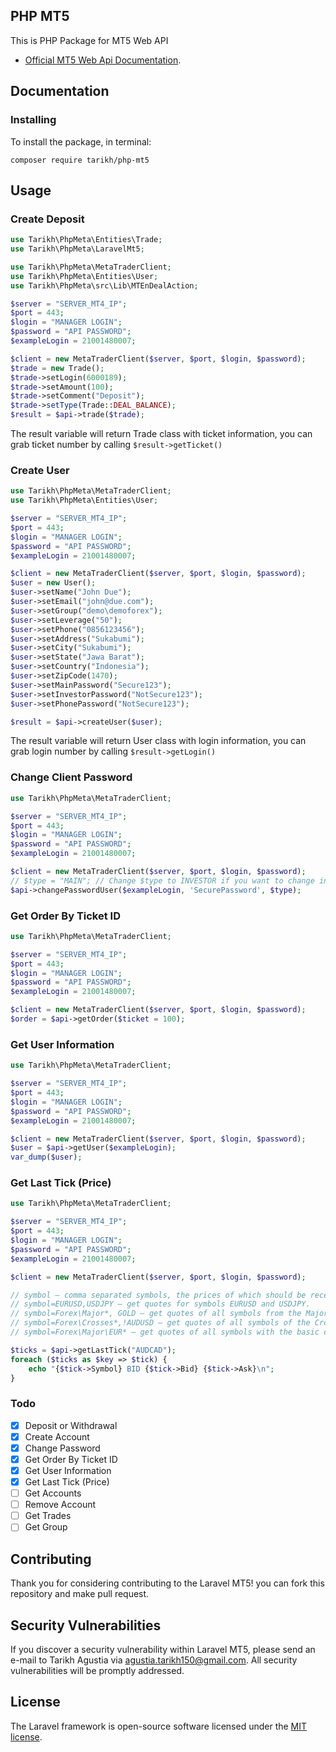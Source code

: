 
## PHP MT5

This is PHP Package for MT5 Web API
- [Official MT5 Web Api Documentation](https://support.metaquotes.net/en/docs/mt5/api/webapi).


## Documentation

### Installing 
To install the package, in terminal:
```
composer require tarikh/php-mt5
```

## Usage

### Create Deposit
```php
use Tarikh\PhpMeta\Entities\Trade;
use Tarikh\PhpMeta\LaravelMt5;

use Tarikh\PhpMeta\MetaTraderClient;
use Tarikh\PhpMeta\Entities\User;
use Tarikh\PhpMeta\src\Lib\MTEnDealAction;

$server = "SERVER_MT4_IP";
$port = 443;
$login = "MANAGER LOGIN";
$password = "API PASSWORD";
$exampleLogin = 21001480007;

$client = new MetaTraderClient($server, $port, $login, $password);
$trade = new Trade();
$trade->setLogin(6000189);
$trade->setAmount(100);
$trade->setComment("Deposit");
$trade->setType(Trade::DEAL_BALANCE);
$result = $api->trade($trade);
```

The result variable will return Trade class with ticket information, you can grab ticket number by calling ``$result->getTicket()``

### Create User
```php
use Tarikh\PhpMeta\MetaTraderClient;
use Tarikh\PhpMeta\Entities\User;

$server = "SERVER_MT4_IP";
$port = 443;
$login = "MANAGER LOGIN";
$password = "API PASSWORD";
$exampleLogin = 21001480007;

$client = new MetaTraderClient($server, $port, $login, $password);
$user = new User();
$user->setName("John Due");
$user->setEmail("john@due.com");
$user->setGroup("demo\demoforex");
$user->setLeverage("50");
$user->setPhone("0856123456");
$user->setAddress("Sukabumi");
$user->setCity("Sukabumi");
$user->setState("Jawa Barat");
$user->setCountry("Indonesia");
$user->setZipCode(1470);
$user->setMainPassword("Secure123");
$user->setInvestorPassword("NotSecure123");
$user->setPhonePassword("NotSecure123");

$result = $api->createUser($user);
```

The result variable will return User class with login information, you can grab login number by calling ``$result->getLogin()``

### Change Client Password
```php
use Tarikh\PhpMeta\MetaTraderClient;

$server = "SERVER_MT4_IP";
$port = 443;
$login = "MANAGER LOGIN";
$password = "API PASSWORD";
$exampleLogin = 21001480007;

$client = new MetaTraderClient($server, $port, $login, $password);
// $type = "MAIN"; // Change $type to INVESTOR if you want to change investor password
$api->changePasswordUser($exampleLogin, 'SecurePassword', $type);
```

### Get Order By Ticket ID
```php
use Tarikh\PhpMeta\MetaTraderClient;

$server = "SERVER_MT4_IP";
$port = 443;
$login = "MANAGER LOGIN";
$password = "API PASSWORD";
$exampleLogin = 21001480007;

$client = new MetaTraderClient($server, $port, $login, $password);
$order = $api->getOrder($ticket = 100);
```

### Get User Information
```php
use Tarikh\PhpMeta\MetaTraderClient;

$server = "SERVER_MT4_IP";
$port = 443;
$login = "MANAGER LOGIN";
$password = "API PASSWORD";
$exampleLogin = 21001480007;

$client = new MetaTraderClient($server, $port, $login, $password);
$user = $api->getUser($exampleLogin);
var_dump($user);
```

### Get Last Tick (Price)
```php
use Tarikh\PhpMeta\MetaTraderClient;

$server = "SERVER_MT4_IP";
$port = 443;
$login = "MANAGER LOGIN";
$password = "API PASSWORD";
$exampleLogin = 21001480007;

$client = new MetaTraderClient($server, $port, $login, $password);

// symbol — comma separated symbols, the prices of which should be received. The value length must not exceed 4096 characters. You may use the mask "*" and the negation sign "!" to specify groups of symbols. Example.
// symbol=EURUSD,USDJPY — get quotes for symbols EURUSD and USDJPY.
// symbol=Forex\Major*, GOLD — get quotes of all symbols from the Major subgroup and quotes of GOLD.
// symbol=Forex\Crosses*,!AUDUSD — get quotes of all symbols of the Crosses subgroup except AUDUSD.
// symbol=Forex\Major\EUR* — get quotes of all symbols with the basic currency EUR from the Major subgroup.

$ticks = $api->getLastTick("AUDCAD");
foreach ($ticks as $key => $tick) {
    echo "{$tick->Symbol} BID {$tick->Bid} {$tick->Ask}\n";
}
```


### Todo

- [x] Deposit or Withdrawal
- [x] Create Account
- [x] Change Password
- [x] Get Order By Ticket ID
- [x] Get User Information
- [x] Get Last Tick (Price)
- [ ] Get Accounts
- [ ] Remove Account
- [ ] Get Trades
- [ ] Get Group
   
## Contributing

Thank you for considering contributing to the Laravel MT5! you can fork this repository and make pull request.

## Security Vulnerabilities

If you discover a security vulnerability within Laravel MT5, please send an e-mail to Tarikh Agustia via [agustia.tarikh150@gmail.com](mailto:agustia.tarikh150@gmail.com). All security vulnerabilities will be promptly addressed.

## License

The Laravel framework is open-source software licensed under the [MIT license](https://opensource.org/licenses/MIT).

